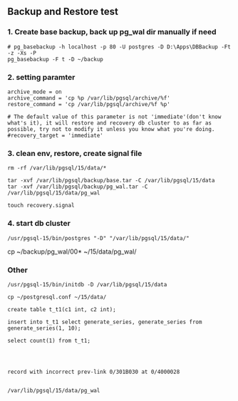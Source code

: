 ## Backup and Restore test

### 1. Create base backup, back up pg_wal dir manually if need

    # pg_basebackup -h localhost -p 80 -U postgres -D D:\Apps\DBBackup -Ft -z -Xs -P
    pg_basebackup -F t -D ~/backup

### 2. setting paramter

    archive_mode = on
    archive_command = 'cp %p /var/lib/pgsql/archive/%f'
    restore_command = 'cp /var/lib/pgsql/archive/%f %p'

    # The default value of this parameter is not 'immediate'(don't know what's it), it will restore and recovery db cluster to as far as possible, try not to modify it unless you know what you're doing.
    #recovery_target = 'immediate'

### 3. clean env, restore, create signal file

    rm -rf /var/lib/pgsql/15/data/*

    tar -xvf /var/lib/pgsql/backup/base.tar -C /var/lib/pgsql/15/data
    tar -xvf /var/lib/pgsql/backup/pg_wal.tar -C /var/lib/pgsql/15/data/pg_wal

    touch recovery.signal

### 4. start db cluster

    /usr/pgsql-15/bin/postgres "-D" "/var/lib/pgsql/15/data/"



cp ~/backup/pg_wal/00* ~/15/data/pg_wal/


### Other

    /usr/pgsql-15/bin/initdb -D /var/lib/pgsql/15/data

    cp ~/postgresql.conf ~/15/data/

    create table t_t1(c1 int, c2 int);

    insert into t_t1 select generate_series, generate_series from generate_series(1, 10);

    select count(1) from t_t1;




    record with incorrect prev-link 0/301B030 at 0/4000028


    /var/lib/pgsql/15/data/pg_wal

